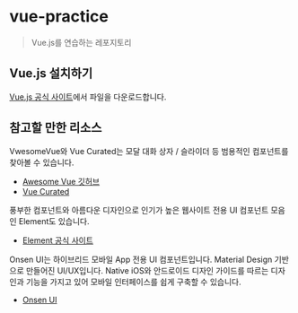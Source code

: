 # vue-practice
> Vue.js를 연습하는 레포지토리

## Vue.js 설치하기

[Vue.js 공식 사이트](https://vuejs.org/v2/guide/installation.html)에서 파일을 다운로드합니다.

## 참고할 만한 리소스

VwesomeVue와 Vue Curated는 모달 대화 상자 / 슬라이더 등 범용적인 컴포넌트를 찾아볼 수 있습니다.

- [Awesome Vue 깃허브](https://github.com/vuejs/awesome-vue)
- [Vue Curated](https://curated.vuejs.org)

풍부한 컴포넌트와 아름다운 디자인으로 인기가 높은 웹사이트 전용 UI 컴포넌트 모음인 Element도 있습니다.

- [Element 공식 사이트](http://element.eleme.io)

Onsen UI는 하이브리드 모바일 App 전용 UI 컴포넌트입니다. Material Design 기반으로 만들어진 UI/UX입니다. Native iOS와 안드로이드 디자인 가이드를 따르는 디자인과 기능을 가지고 있어 모바일 인터페이스를 쉽게 구축할 수 있습니다.

- [Onsen UI](https://onsen.io)
